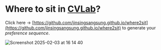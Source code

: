 # Where to sit in [CVLab](http://cvlab.postech.ac.kr/lab/index.php)?

Click here -> [https://github.com/jinsingsangsung.github.io/where2sit](https://github.com/jinsingsangsung.github.io/where2sit) to generate your *preference sequence*.


![Screenshot 2025-02-03 at 16 14 40](https://github.com/user-attachments/assets/abbc5e70-2667-4735-93d9-2727972f0b85)
